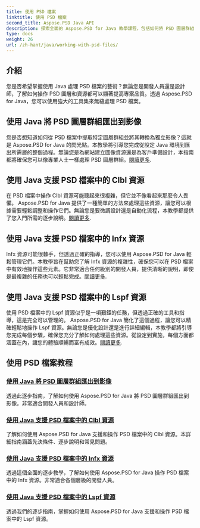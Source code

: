 ```yaml
---
title: 使用 PSD 檔案
linktitle: 使用 PSD 檔案
second_title: Aspose.PSD Java API
description: 探索全面的 Aspose.PSD for Java 教學課程，包括如何將 PSD 圖層群組匯出到影像以及操作 Clbl、Infx 和 Lspf 資源。
type: docs
weight: 26
url: /zh-hant/java/working-with-psd-files/
---
```


## 介紹

您是否希望掌握使用 Java 處理 PSD 檔案的藝術？無論您是開發人員還是設計師，了解如何操作 PSD 圖層和資源都可以顯著提高專案品質。透過 Aspose.PSD for Java，您可以使用強大的工具集來無縫處理 PSD 檔案。

## 使用 Java 將 PSD 圖層群組匯出到影像

您是否想知道如何從 PSD 檔案中提取特定圖層群組並將其轉換為獨立影像？這就是 Aspose.PSD for Java 的閃光點。本教學將引導您完成從設定 Java 環境到匯出所需層的整個過程。無論您是為網站建立圖像資源還是為客戶準備設計，本指南都將確保您可以像專業人士一樣處理 PSD 圖層群組。[閱讀更多](./export-psd-layer-group-to-image/).

## 使用 Java 支援 PSD 檔案中的 Clbl 資源

在 PSD 檔案中操作 Clbl 資源可能聽起來很複雜，但它並不像看起來那麼令人畏懼。 Aspose.PSD for Java 提供了一種簡單的方法來處理這些資源，讓您可以根據需要輕鬆調整和操作它們。無論您是要微調設計還是自動化流程，本教學都提供了您入門所需的逐步說明。[閱讀更多](./support-clbl-resource-psd-files/).

## 使用 Java 支援 PSD 檔案中的 Infx 資源

Infx 資源可能很棘手，但透過正確的指導，您可以使用 Aspose.PSD for Java 輕鬆管理它們。本教學旨在幫助您了解 Infx 資源的複雜性，確保您可以在 PSD 檔案中有效地操作這些元素。它非常適合任何級別的開發人員，提供清晰的說明，即使是最複雜的任務也可以輕鬆完成。[閱讀更多](./support-infx-resource-psd-files/).

## 使用 Java 支援 PSD 檔案中的 Lspf 資源

使用 PSD 檔案中的 Lspf 資源似乎是一項艱鉅的任務，但透過正確的工具和指導，這是完全可以管理的。 Aspose.PSD for Java 簡化了這個過程，讓您可以精確輕鬆地操作 Lspf 資源。無論您是優化設計還是進行詳細編輯，本教學都將引導您完成每個步驟，確保您充分了解如何處理這些資源。從設定到實施，每個方面都涵蓋在內，讓您的體驗順暢而富有成效。[閱讀更多](./support-lspf-resource-psd-files/).

## 使用 PSD 檔案教程
### [使用 Java 將 PSD 圖層群組匯出到影像](./export-psd-layer-group-to-image/)
透過此逐步指南，了解如何使用 Aspose.PSD for Java 將 PSD 圖層群組匯出到影像。非常適合開發人員和設計師。
### [使用 Java 支援 PSD 檔案中的 Clbl 資源](./support-clbl-resource-psd-files/)
了解如何使用 Aspose.PSD for Java 支援和操作 PSD 檔案中的 Clbl 資源。本詳細指南涵蓋先決條件、逐步說明和常見問題。
### [使用 Java 支援 PSD 檔案中的 Infx 資源](./support-infx-resource-psd-files/)
透過這個全面的逐步教學，了解如何使用 Aspose.PSD for Java 操作 PSD 檔案中的 Infx 資源。非常適合各個層級的開發人員。
### [使用 Java 支援 PSD 檔案中的 Lspf 資源](./support-lspf-resource-psd-files/)
透過我們的逐步指南，掌握如何使用 Aspose.PSD for Java 支援和操作 PSD 檔案中的 Lspf 資源。